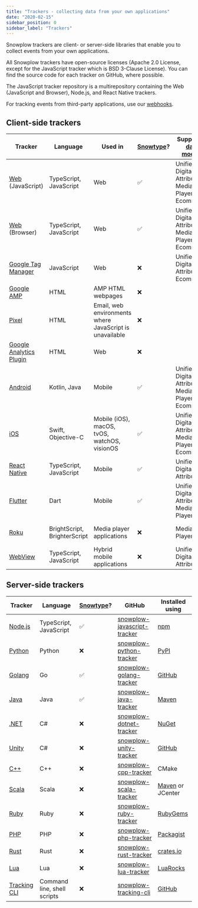 ```yaml
---
title: "Trackers - collecting data from your own applications"
date: "2020-02-15"
sidebar_position: 0
sidebar_label: "Trackers"
---
```


Snowplow trackers are client- or server-side libraries that enable you to collect events from your own applications.

All Snowplow trackers have open-source licenses (Apache 2.0 License, except for the JavaScript tracker which is BSD 3-Clause License). You can find the source code for each tracker on GitHub, where possible.

The JavaScript tracker repository is a multirepository containing the Web (JavaScript and Browser), Node.js, and React Native trackers.

For tracking events from third-party applications, use our [webhooks](/docs/sources/webhooks/index.md).

## Client-side trackers

| Tracker                                                                             | Language                     | Used in                                                 | [Snowtype](/docs/data-product-studio/snowtype/index.md)? | Supported [data models](/docs/modeling-your-data/modeling-your-data-with-dbt/index.md) | GitHub                                                                                 | Installed using                                                                                                        |
| ----------------------------------------------------------------------------------- | ---------------------------- | ------------------------------------------------------- | -------------------------------------------------------- | -------------------------------------------------------------------------------------- | -------------------------------------------------------------------------------------- | ---------------------------------------------------------------------------------------------------------------------- |
| [Web](/docs/sources/trackers/web-trackers/index.md) (JavaScript) | TypeScript, JavaScript       | Web                                                     | ✅                                                        | Unified Digital, Attribution, Media Player, Ecommerce                                  | [snowplow-javascript-tracker](https://github.com/snowplow/snowplow-javascript-tracker) | Script tag                                                                                                             |
| [Web](/docs/sources/trackers/web-trackers/index.md) (Browser)    | TypeScript, JavaScript       | Web                                                     | ✅                                                        | Unified Digital, Attribution, Media Player, Ecommerce                                  | [snowplow-javascript-tracker](https://github.com/snowplow/snowplow-javascript-tracker) | [npm](https://www.npmjs.com/package/@snowplow/browser-tracker), yarn, or pnpm                                          |
| [Google Tag Manager](/docs/sources/trackers/google-tag-manager/index.md)            | JavaScript                   | Web                                                     | ❌                                                        | Unified Digital, Attribution, Ecommerce                                                | n/a                                                                                    | [Tag Template Gallery](https://tagmanager.google.com/gallery/#/owners/snowplow/templates/snowplow-gtm-tag-template-v4) |
| [Google AMP](/docs/sources/trackers/google-amp-tracker/index.md)                    | HTML                         | AMP HTML webpages                                       | ❌                                                        |                                                                                        | n/a                                                                                    | Script tag                                                                                                             |
| [Pixel](/docs/sources/trackers/pixel-tracker/index.md)                              | HTML                         | Email, web environments where JavaScript is unavailable | ❌                                                        |                                                                                        | n/a                                                                                    | Script tag                                                                                                             |
| [Google Analytics Plugin](/docs/sources/trackers/google-analytics-plugin/index.md)  | HTML                         | Web                                                     | ❌                                                        |                                                                                        | n/a                                                                                    | Script tag                                                                                                             |
| [Android](/docs/sources/trackers/mobile-trackers/index.md)                          | Kotlin, Java                 | Mobile                                                  | ✅                                                        | Unified Digital, Attribution, Media Player, Ecommerce                                  | [snowplow-android-tracker](https://github.com/snowplow/snowplow-android-tracker)       | [Maven](https://mvnrepository.com/artifact/com.snowplowanalytics/snowplow-android-tracker)                             |
| [iOS](/docs/sources/trackers/mobile-trackers/index.md)                              | Swift, Objective-C           | Mobile (iOS), macOS, tvOS, watchOS, visionOS            | ✅                                                        | Unified Digital, Attribution, Media Player, Ecommerce                                  | [snowplow-ios-tracker](https://github.com/snowplow/snowplow-ios-tracker)               | SPM or [Cocoapods](https://cocoapods.org/pods/SnowplowTracker)                                                         |
| [React Native](/docs/sources/trackers/react-native-tracker/index.md)                | TypeScript, JavaScript       | Mobile                                                  | ✅                                                        | Unified Digital, Attribution                                                           | [snowplow-javascript-tracker](https://github.com/snowplow/snowplow-javascript-tracker) | [npm](https://www.npmjs.com/package/@snowplow/react-native-tracker)                                                    |
| [Flutter](/docs/sources/trackers/flutter-tracker/index.md)                          | Dart                         | Mobile                                                  | ✅                                                        | Unified Digital, Attribution, Media Player                                             | [snowplow-flutter-tracker](https://github.com/snowplow/snowplow-flutter-tracker)       | [pub.dev](https://pub.dev/packages/snowplow_tracker)                                                                   |
| [Roku](/docs/sources/trackers/roku-tracker/index.md)                                | BrightScript, BrighterScript | Media player applications                               | ❌                                                        | Media Player                                                                           | [snowplow-roku-tracker](https://github.com/snowplow/snowplow-roku-tracker)             | [npm](https://www.npmjs.com/package/@snowplow/roku-tracker)                                                            |
| [WebView](/docs/sources/trackers/webview-tracker/index.md)                          | TypeScript, JavaScript       | Hybrid mobile applications                              | ❌                                                        | Unified Digital, Attribution                                                           | [snowplow-webview-tracker](https://github.com/snowplow/snowplow-webview-tracker)       | [npm](https://www.npmjs.com/package/@snowplow/webview-tracker) or script tag                                           |

## Server-side trackers

| Tracker                                                                        | Language                    | [Snowtype](/docs/data-product-studio/snowtype/index.md)? | GitHub                                                                                 | Installed using                                                                                     |
| ------------------------------------------------------------------------------ | --------------------------- | -------------------------------------------------------- | -------------------------------------------------------------------------------------- | --------------------------------------------------------------------------------------------------- |
| [Node.js](/docs/sources/trackers/node-js-tracker/index.md) | TypeScript, JavaScript      | ✅                                                        | [snowplow-javascript-tracker](https://github.com/snowplow/snowplow-javascript-tracker) | [npm](https://www.npmjs.com/package/@snowplow/node-tracker)                                         |
| [Python](/docs/sources/trackers/python-tracker/index.md)                       | Python                      | ❌                                                        | [snowplow-python-tracker](https://github.com/snowplow/snowplow-python-tracker)         | [PyPI](https://pypi.org/project/snowplow-tracker/)                                                  |
| [Golang](/docs/sources/trackers/golang-tracker/index.md)                       | Go                          | ✅                                                        | [snowplow-golang-tracker](https://github.com/snowplow/snowplow-golang-tracker)         | [GitHub](https://github.com/snowplow/snowplow-golang-tracker/releases)                              |
| [Java](/docs/sources/trackers/java-tracker/index.md)                           | Java                        | ✅                                                        | [snowplow-java-tracker](https://github.com/snowplow/snowplow-java-tracker)             | [Maven](https://mvnrepository.com/artifact/com.snowplowanalytics/snowplow-java-tracker)             |
| [.NET](/docs/sources/trackers/net-tracker/index.md)                            | C#                          | ❌                                                        | [snowplow-dotnet-tracker](https://github.com/snowplow/snowplow-dotnet-tracker)         | [NuGet](https://www.nuget.org/packages/Snowplow.Tracker)                                            |
| [Unity](/docs/sources/trackers/unity-tracker/index.md)                         | C#                          | ❌                                                        | [snowplow-unity-tracker](https://github.com/snowplow/snowplow-unity-tracker)           | [GitHub](https://github.com/snowplow/snowplow-unity-tracker/releases)                               |
| [C++](/docs/sources/trackers/c-tracker/index.md)                               | C++                         | ❌                                                        | [snowplow-cpp-tracker](https://github.com/snowplow/snowplow-cpp-tracker)               | CMake                                                                                               |
| [Scala](/docs/sources/trackers/scala-tracker/index.md)                         | Scala                       | ❌                                                        | [snowplow-scala-tracker](https://github.com/snowplow/snowplow-scala-tracker)           | [Maven](https://mvnrepository.com/artifact/com.snowplowanalytics/snowplow-scala-tracker) or JCenter |
| [Ruby](/docs/sources/trackers/ruby-tracker/index.md)                           | Ruby                        | ❌                                                        | [snowplow-ruby-tracker](https://github.com/snowplow/snowplow-ruby-tracker)             | [RubyGems](https://rubygems.org/gems/snowplow-tracker/)                                             |
| [PHP](/docs/sources/trackers/php-tracker/index.md)                             | PHP                         | ❌                                                        | [snowplow-php-tracker](https://github.com/snowplow/snowplow-php-tracker)               | [Packagist](https://packagist.org/packages/snowplow/snowplow-tracker)                               |
| [Rust](/docs/sources/trackers/rust-tracker/index.md)                           | Rust                        | ❌                                                        | [snowplow-rust-tracker](https://github.com/snowplow/snowplow-rust-tracker)             | [crates.io](https://crates.io/crates/snowplow_tracker)                                              |
| [Lua](/docs/sources/trackers/lua-tracker/index.md)                             | Lua                         | ❌                                                        | [snowplow-lua-tracker](https://github.com/snowplow/snowplow-lua-tracker)               | [LuaRocks](https://luarocks.org/modules/snowplow/snowplowtracker)                                   |
| [Tracking CLI](/docs/sources/trackers/snowplow-tracking-cli/index.md)          | Command line, shell scripts | ❌                                                        | [snowplow-tracking-cli](https://github.com/snowplow/snowplow-tracking-cli/)            | [GitHub](https://github.com/snowplow/snowplow-tracking-cli/releases)                                |
